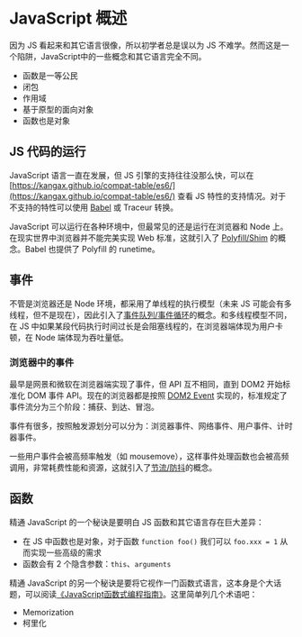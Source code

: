 # JavaScript 概述

因为 JS 看起来和其它语言很像，所以初学者总是误以为 JS 不难学。然而这是一个陷阱，JavaScript中的一些概念和其它语言完全不同。
- 函数是一等公民
- 闭包
- 作用域
- 基于原型的面向对象
- 函数也是对象

## JS 代码的运行
JavaScript 语言一直在发展，但 JS 引擎的支持往往没那么快，可以在 [https://kangax.github.io/compat-table/es6/](https://kangax.github.io/compat-table/es6/) 查看 JS 特性的支持情况。对于不支持的特性可以使用 [Babel]() 或 Traceur 转换。

JavaScript 可以运行在各种环境中，但最常见的还是运行在浏览器和 Node 上。在现实世界中浏览器并不能完美实现 Web 标准，这就引入了 [Polyfill/Shim]() 的概念。Babel 也提供了 Polyfill 的 runetime。

## 事件
不管是浏览器还是 Node 环境，都采用了单线程的执行模型（未来 JS 可能会有多线程，但不是现在），因此引入了[事件队列/事件循环]()的概念。和多线程模型不同，在 JS 中如果某段代码执行时间过长是会阻塞线程的，在浏览器端体现为用户卡顿，在 Node 端体现为吞吐量低。

### 浏览器中的事件
最早是网景和微软在浏览器端实现了事件，但 API 互不相同，直到 DOM2 开始标准化 DOM 事件 API。现在的浏览器都是按照 [DOM2 Event](https://www.w3.org/TR/DOM-Level-2-Events/events.html) 实现的，标准规定了事件流分为三个阶段：捕获、到达、冒泡。

事件有很多，按照触发源划分可以分为：浏览器事件、网络事件、用户事件、计时器事件。

一些用户事件会被高频率触发（如 mousemove），这样事件处理函数也会被高频调用，非常耗费性能和资源，这就引入了[节流/防抖]()的概念。

## 函数
精通 JavaScript 的一个秘诀是要明白 JS 函数和其它语言存在巨大差异：
- 在 JS 中函数也是对象，对于函数 `function foo()` 我们可以 `foo.xxx = 1` 从而实现一些高级的需求
- 函数会有 2 个隐含参数：`this`、`arguments`

精通 JavaScript 的另一个秘诀是要将它视作一门函数式语言，这本身是个大话题，可以阅读[《JavaScript函数式编程指南》](https://book.douban.com/subject/30283769/)。这里简单列几个术语吧：
- Memorization
- 柯里化
